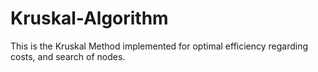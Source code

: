 # Kruskal-Algorithm

This is the Kruskal Method implemented for optimal efficiency regarding costs, and search of nodes. 
